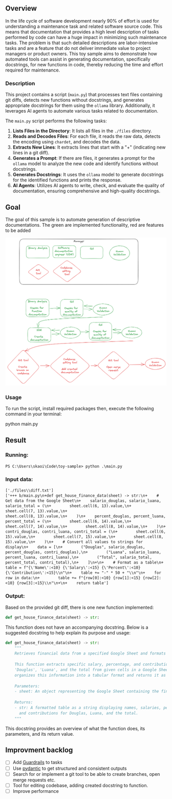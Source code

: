 ## Overview

In the life cycle of software development nearly 90% of effort is used for understanding a maintenance task and related software source code. This means that documentation that provides a high level description of tasks performed by code can have a huge impact in minimizing such maintenance tasks. The problem is that such detailed descriptions are labor-intensive tasks and are a feature that do not deliver immediate value to project managers or product owners. This toy sample aims to demonstrate how automated tools can assist in generating documentation, specifically docstrings, for new functions in code, thereby reducing the time and effort required for maintenance.


### Description

This project contains a script (`main.py`) that processes text files containing git diffs, detects new functions without docstrings, and generates appropriate docstrings for them using the `ollama` library. Additionally, it leverages AI agents to automate various tasks related to documentation.

The `main.py` script performs the following tasks:

1. **Lists Files in the Directory**: It lists all files in the `./files` directory.
2. **Reads and Decodes Files**: For each file, it reads the raw data, detects the encoding using `chardet`, and decodes the data.
3. **Extracts New Lines**: It extracts lines that start with a "+" (indicating new lines in a git diff).
4. **Generates a Prompt**: If there are files, it generates a prompt for the `ollama` model to analyze the new code and identify functions without docstrings.
5. **Generates Docstrings**: It uses the `ollama` model to generate docstrings for the identified functions and prints the response.
6. **AI Agents**: Utilizes AI agents to write, check, and evaluate the quality of documentation, ensuring comprehensive and high-quality docstrings.


## Goal

The goal of this sample is to automate generation of descriptive documentations. The green are implemented functionality, red are features to be added

![Project Diagram](./image.png)

### Usage

To run the script, install required packages then, execute the following command in your terminal:

python main.py

## Result

### Running:
```PS C:\Users\skaoi\Code\toy-sample> python .\main.py```

### Input data:
```
['./files\\diff.txt']
['+++ b/main.py\n+def get_house_finance_data(sheet) -> str:\n+    # Get data from the Google Sheet\n+    salario_douglas, salario_luana, salario_total = (\n+        sheet.cell(6, 13).value,\n+        sheet.cell(7, 13).value,\n+        
sheet.cell(8, 13).value,\n+    )\n+    percent_douglas, percent_luana, percent_total = (\n+        sheet.cell(6, 14).value,\n+        sheet.cell(7, 14).value,\n+        sheet.cell(8, 14).value,\n+    )\n+    contri_douglas, contri_luana, contri_total = (\n+        sheet.cell(6, 15).value,\n+        sheet.cell(7, 15).value,\n+        sheet.cell(8, 15).value,\n+    )\n+    # Convert all values to strings for display\n+    data = [\n+        ("Douglas", salario_douglas, percent_douglas, contri_douglas),\n+        ("Luana", salario_luana, percent_luana, contri_luana),\n+        ("Total", salario_total, percent_total, contri_total),\n+    ]\n+\n+    # Format as a table\n+    table = f"{\'Name\':<10} {\'Salary\':<15} {\'Percent\':<10} {\'Contribution\':<15}\\n"\n+    table += "-" * 50 + "\\n"\n+    for row in data:\n+        table += f"{row[0]:<10} {row[1]:<15} {row[2]:<10} {row[3]:<15}\\n"\n+\n+    return table']
```
### Output:

Based on the provided git diff, there is one new function implemented:
```python
def get_house_finance_data(sheet) -> str:
```

This function does not have an accompanying docstring. Below is a suggested docstring to help explain its purpose and usage:

```python
def get_house_finance_data(sheet) -> str:
    """
    Retrieves financial data from a specified Google Sheet and formats it into a table.

    This function extracts specific salary, percentage, and contribution data for
    'Douglas', 'Luana', and the total from given cells in a Google Sheet. It then
    organizes this information into a tabular format and returns it as a string.

    Parameters:
    - sheet: An object representing the Google Sheet containing the financial data.

    Returns:
    - str: A formatted table as a string displaying names, salaries, percentages,
      and contributions for Douglas, Luana, and the total.
    """
```

This docstring provides an overview of what the function does, its parameters, and its return value.

## Improvment backlog
- [ ] Add [Guardrails](https://docs.crewai.com/concepts/tasks#task-guardrails) to tasks
- [ ] Use [pydantic](https://docs.crewai.com/concepts/tasks#using-output-pydantic) to get structured and consistent outputs
- [ ] Search for or implement a git tool to be able to create branches, open merge requests etc.
- [ ] Tool for editing codebase, adding created docstring to function.
- [ ] Improve performance

